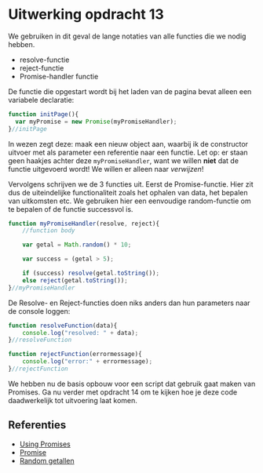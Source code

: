 # Uitwerking opdracht 13
We gebruiken in dit geval de lange notaties van alle functies die we nodig hebben. 
  * resolve-functie
  * reject-functie
  * Promise-handler functie
  
De functie die opgestart wordt bij het laden van de pagina bevat alleen een variabele declaratie:
```javascript 
function initPage(){
  var myPromise = new Promise(myPromiseHandler);
}//initPage
```

In wezen zegt deze: maak een nieuw object aan, waarbij ik de constructor uitvoer met als parameter een referentie 
naar een functie. Let op: er staan geen haakjes achter deze `myPromiseHandler`, want we willen **niet** dat de functie
uitgevoerd wordt! We willen er alleen naar *verwijzen*!

Vervolgens schrijven we de 3 functies uit. Eerst de Promise-functie. Hier zit dus de uiteindelijke functionaliteit
zoals het ophalen van data, het bepalen van uitkomsten etc. We gebruiken hier een eenvoudige random-functie om te bepalen
of de functie successvol is.

```javascript
function myPromiseHandler(resolve, reject){
    //function body

    var getal = Math.random() * 10;

    var success = (getal > 5);

    if (success) resolve(getal.toString());
    else reject(getal.toString());
}//myPromiseHandler
```
De Resolve- en Reject-functies doen niks anders dan hun parameters naar de console loggen:

```javascript
function resolveFunction(data){
    console.log("resolved: " + data);
}//resolveFunction

function rejectFunction(errormessage){
    console.log("error:" + errormessage);
}//rejectFunction
```

We hebben nu de basis opbouw voor een script dat gebruik gaat maken van Promises. Ga nu verder met opdracht 14 om te kijken
hoe je deze code daadwerkelijk tot uitvoering laat komen. 

## Referenties
* [Using Promises](https://developer.mozilla.org/en-US/docs/Web/JavaScript/Guide/Using_promises)
* [Promise](https://developer.mozilla.org/en-US/docs/Web/JavaScript/Reference/Global_Objects/Promise)
* [Random getallen](https://developer.mozilla.org/en-US/docs/Web/JavaScript/Reference/Global_Objects/Math/random)
